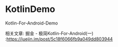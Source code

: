 # KotlinDemo
Kotlin-For-Android-Demo

相关文章:
掘金 - 极简Kotlin-For-Android(一)
:https://juejin.im/post/5c18f6066fb9a049dd803944
